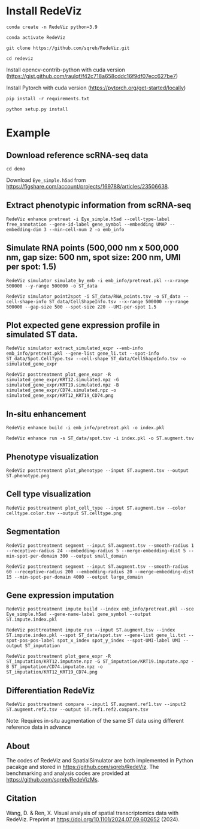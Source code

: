 
# Install RedeViz
`conda create -n RedeViz python=3.9`

`conda activate RedeViz`

`git clone https://github.com/sqreb/RedeViz.git`

`cd redeviz`

Install opencv-contrib-python with cuda version (https://gist.github.com/raulqf/f42c718a658cddc16f9df07ecc627be7)

Install Pytorch with cuda version (https://pytorch.org/get-started/locally)

`pip install -r requirements.txt`

`python setup.py install`

# Example
## Download reference scRNA-seq data
`cd demo`

Download `Eye_simple.h5ad` from https://figshare.com/account/projects/169788/articles/23506638.

## Extract phenotypic information from scRNA-seq
`RedeViz enhance pretreat -i Eye_simple.h5ad --cell-type-label free_annotation --gene-id-label gene_symbol --embedding UMAP --embedding-dim 3 --min-cell-num 2 -o emb_info`

## Simulate RNA points (500,000 nm x 500,000 nm, gap size: 500 nm, spot size: 200 nm, UMI per spot: 1.5)
`RedeViz simulator simulate_by_emb -i emb_info/pretreat.pkl --x-range 500000 --y-range 500000 -o ST_data`

`RedeViz simulator point2spot -i ST_data/RNA_points.tsv -o ST_data --cell-shape-info ST_data/CellShapeInfo.tsv --x-range 500000 --y-range 500000 --gap-size 500 --spot-size 220 --UMI-per-spot 1.5`

## Plot expected gene expression profile in simulated ST data.
`RedeViz simulator extract_simulated_expr --emb-info emb_info/pretreat.pkl --gene-list gene_li.txt --spot-info ST_data/Spot.CellType.tsv --cell-shape ST_data/CellShapeInfo.tsv -o simulated_gene_expr`

`RedeViz posttreatment plot_gene_expr -R simulated_gene_expr/KRT12.simulated.npz -G simulated_gene_expr/KRT19.simulated.npz -B simulated_gene_expr/CD74.simulated.npz -o simulated_gene_expr/KRT12_KRT19_CD74.png`

## In-situ enhancement
`RedeViz enhance build -i emb_info/pretreat.pkl -o index.pkl`

`RedeViz enhance run -s ST_data/spot.tsv -i index.pkl -o ST.augment.tsv`

## Phenotype visualization
`RedeViz posttreatment plot_phenotype --input ST.augment.tsv --output ST.phenotype.png`

## Cell type visualization
`RedeViz posttreatment plot_cell_type --input ST.augment.tsv --color celltype.color.tsv --output ST.celltype.png`

## Segmentation
`RedeViz posttreatment segment --input ST.augment.tsv --smooth-radius 1 --receptive-radius 24 --embedding-radius 5 --merge-embedding-dist 5 --min-spot-per-domain 300 --output small_domain`

`RedeViz posttreatment segment --input ST.augment.tsv --smooth-radius 60 --receptive-radius 200 --embedding-radius 20 --merge-embedding-dist 15 --min-spot-per-domain 4000 --output large_domain`

## Gene expression imputation
`RedeViz posttreatment impute build --index emb_info/pretreat.pkl --sce Eye_simple.h5ad --gene-name-label gene_symbol --output ST.impute.index.pkl`

`RedeViz posttreatment impute run --input ST.augment.tsv --index ST.impute.index.pkl --spot ST_data/spot.tsv --gene-list gene_li.txt --spot-pos-pos-label spot_x_index spot_y_index --spot-UMI-label UMI --output ST_imputation`

`RedeViz posttreatment plot_gene_expr -R ST_imputation/KRT12.imputate.npz -G ST_imputation/KRT19.imputate.npz -B ST_imputation/CD74.imputate.npz -o ST_imputation/KRT12_KRT19_CD74.png`

## Differentiation RedeViz
`RedeViz posttreatment compare --input1 ST.augment.ref1.tsv --input2 ST.augment.ref2.tsv --output ST.ref1.ref2.compare.tsv`

Note: Requires in-situ augmentation of the same ST data using different reference data in advance

## About
The codes of RedeViz and SpatialSimulator are both implemented in Python pacakge and stored in https://github.com/sqreb/RedeViz. The benchmarking and analysis codes are provided at https://github.com/sqreb/RedeVizMs.

## Citation
Wang, D. & Ren, X. Visual analysis of spatial transcriptomics data with RedeViz. Preprint at https://doi.org/10.1101/2024.07.09.602652 (2024).
